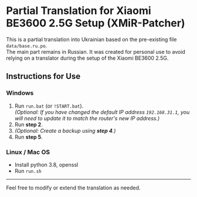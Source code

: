 # Partial Translation for Xiaomi BE3600 2.5G Setup (XMiR-Patcher)

This is a partial translation into Ukrainian based on the pre-existing file `data/base.ru.po`.  
The main part remains in Russian. It was created for personal use to avoid relying on a translator during the setup of the Xiaomi BE3600 2.5G.

## Instructions for Use
### Windows
1. Run `run.bat` (or `!START.bat`).  
   *(Optional: If you have changed the default IP address `192.168.31.1`, you will need to update it to match the router's new IP address.)*
2. Run **step 2**.
3. *(Optional: Create a backup using **step 4**.)*
4. Run **step 5**.

### Linux / Mac OS

* Install python 3.8, openssl
* Run `run.sh`

---

Feel free to modify or extend the translation as needed.
